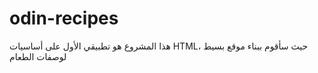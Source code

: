 # odin-recipes
هذا المشروع هو تطبيقي الأول على أساسيات HTML، حيث سأقوم ببناء موقع بسيط لوصفات الطعام
